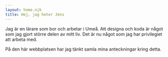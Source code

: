 ```yaml
---
layout: home.njk
title: Hej, jag heter Jens
---
```


Jag är en lärare som bor och arbetar i Umeå. Att designa och koda är något som jag gjort större delen av mitt liv. Det är nu något som jag har privilegiet att arbeta med.

På den här webbplatsen har jag tänkt samla mina anteckningar kring detta.